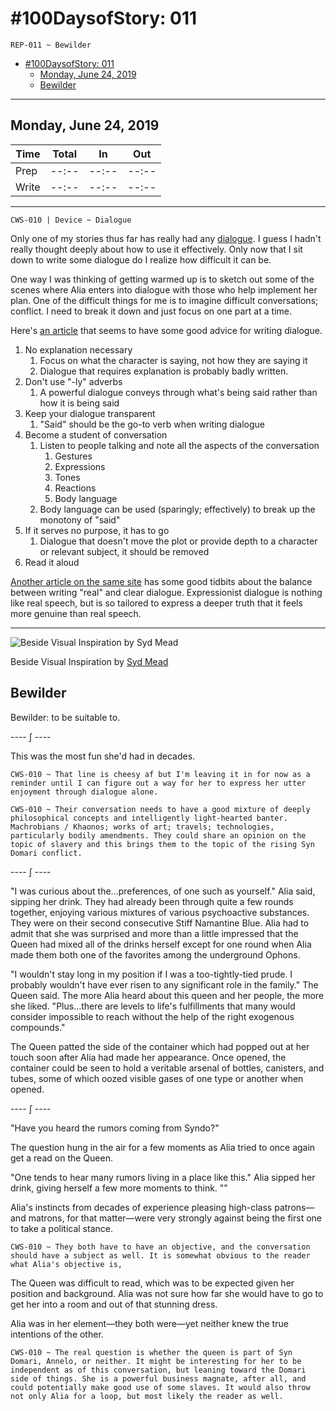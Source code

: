 # #100DaysofStory: 011

    REP-011 ~ Bewilder  

- [#100DaysofStory: 011](#100DaysofStory-011)
  - [Monday, June 24, 2019](#Monday-June-24-2019)
  - [Bewilder](#Bewilder)

---

## Monday, June 24, 2019

| Time  | Total | In    | Out   |
| ----- | ----- | ----- | ----- |
| Prep  | --:-- | --:-- | --:-- |
| Write | --:-- | --:-- | --:-- |

---

    CWS-010 | Device ~ Dialogue

Only one of my stories thus far has really had any [dialogue](https://literarydevices.net/dialogue/). I guess I hadn't really thought deeply about how to use it effectively. Only now that I sit down to write some dialogue do I realize how difficult it can be.

One way I was thinking of getting warmed up is to sketch out some of the scenes where Alia enters into dialogue with those who help implement her plan. One of the difficult things for me is to imagine difficult conversations; conflict. I need to break it down and just focus on one part at a time.

Here's [an article](https://www.standoutbooks.com/6-insanely-good-dialogue-tips-from-your-future-literary-agent/) that seems to have some good advice for writing dialogue.

1. No explanation necessary
   1. Focus on what the character is saying, not how they are saying it
   2. Dialogue that requires explanation is probably badly written.
2. Don't use "-ly" adverbs
   1. A powerful dialogue conveys through what's being said rather than how it is being said
3. Keep your dialogue transparent
   1. "Said" should be the go-to verb when writing dialogue
4. Become a student of conversation
   1. Listen to people talking and note all the aspects of the conversation
      1. Gestures
      2. Expressions
      3. Tones
      4. Reactions
      5. Body language
   2. Body language can be used (sparingly; effectively) to break up the monotony of "said"
5. If it serves no purpose, it has to go
   1. Dialogue that doesn't move the plot or provide depth to a character or relevant subject, it should be removed
6. Read it aloud

[Another article on the same site](https://www.standoutbooks.com/your-dialogue-just-characters-talking/) has some good tidbits about the balance between writing "real" and clear dialogue. Expressionist dialogue is nothing like real speech, but is so tailored to express a deeper truth that it feels more genuine than real speech.

---

![Beside Visual Inspiration by Syd Mead](beside.jpg)

Beside Visual Inspiration by [Syd Mead](http://sydmead.com/running-of-the-six-drgxx/)

## Bewilder

Bewilder: to be suitable to.

---- ∫ ----

This was the most fun she'd had in decades.

    CWS-010 ~ That line is cheesy af but I'm leaving it in for now as a reminder until I can figure out a way for her to express her utter enjoyment through dialogue alone.

    CWS-010 ~ Their conversation needs to have a good mixture of deeply philosophical concepts and intelligently light-hearted banter. Machrobians / Khaonos; works of art; travels; technologies, particularly bodily amendments. They could share an opinion on the topic of slavery and this brings them to the topic of the rising Syn Domari conflict.

---- ∫ ----

"I was curious about the...preferences, of one such as yourself." Alia said, sipping her drink. They had already been through quite a few rounds together, enjoying various mixtures of various psychoactive substances. They were on their second consecutive Stiff Namantine Blue. Alia had to admit that she was surprised and more than a little impressed that the Queen had mixed all of the drinks herself except for one round when Alia made them both one of the favorites among the underground Ophons.

"I wouldn't stay long in my position if I was a too-tightly-tied prude. I probably wouldn't have ever risen to any significant role in the family." The Queen said. The more Alia heard about this queen and her people, the more she liked. "Plus...there are levels to life's fulfillments that many would consider impossible to reach without the help of the right exogenous compounds."

The Queen patted the side of the container which had popped out at her touch soon after Alia had made her appearance. Once opened, the container could be seen to hold a veritable arsenal of bottles, canisters, and tubes, some of which oozed visible gases of one type or another when opened.

---- ∫ ----

"Have you heard the rumors coming from Syndo?"

The question hung in the air for a few moments as Alia tried to once again get a read on the Queen.

"One tends to hear many rumors living in a place like this." Alia sipped her drink, giving herself a few more moments to think. ""

Alia's instincts from decades of experience pleasing high-class patrons—and matrons, for that matter—were very strongly against being the first one to take a political stance.

    CWS-010 ~ They both have to have an objective, and the conversation should have a subject as well. It is somewhat obvious to the reader what Alia's objective is, 

The Queen was difficult to read, which was to be expected given her position and background. Alia was not sure how far she would have to go to get her into a room and out of that stunning dress.

Alia was in her element—they both were—yet neither knew the true intentions of the other.

    CWS-010 ~ The real question is whether the queen is part of Syn Domari, Annelo, or neither. It might be interesting for her to be independent as of this conversation, but leaning toward the Domari side of things. She is a powerful business magnate, after all, and could potentially make good use of some slaves. It would also throw not only Alia for a loop, but most likely the reader as well.
